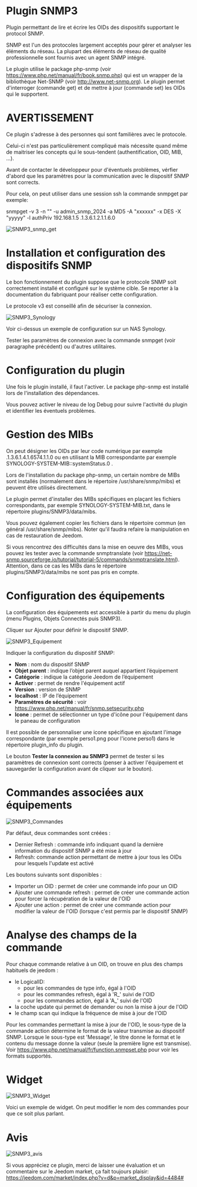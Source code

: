 # Plugin SNMP3

Plugin permettant de lire et écrire les OIDs des dispositifs supportant le protocol SNMP. 

SNMP est l'un des protocoles largement acceptés pour gérer et analyser les éléments du réseau. La plupart des éléments de réseau de qualité professionnelle sont fournis avec un agent SNMP intégré.

Le plugin utilise le package php-snmp (voir <https://www.php.net/manual/fr/book.snmp.php>) qui est un wrapper de la bibliothèque Net-SNMP (voir <http://www.net-snmp.org>). Le plugin permet d'interroger (commande get) et de mettre à jour (commande set) les OIDs qui le supportent.

# AVERTISSEMENT

Ce plugin s'adresse à des personnes qui sont familières avec le protocole. 

Celui-ci n'est pas particulièrement compliqué mais nécessite quand même de maitriser les concepts qui le sous-tendent (authentification, OID, MIB, ...).

Avant de contacter le développeur pour d'éventuels problèmes, vérfier d'abord que les paramètres pour la communication avec le dispositif SNMP sont corrects.

Pour cela, on peut utiliser dans une session ssh la commande snmpget par exemple:

 snmpget -v 3 -n "" -u admin_snmp_2024 -a MD5 -A "xxxxxx" -x DES -X "yyyyy" -l authPriv 192.168.1.5 .1.3.6.1.2.1.1.6.0

![SNMP3_snmp_get](../images/SNMP3_snmp_get.png)

# Installation et configuration des dispositifs SNMP

Le bon fonctionnement du plugin suppose que le protocole SNMP soit correctement installé et configuré sur le système cible. Se reporter à la documentation du fabriquant pour réaliser cette configuration.

Le protocole v3 est conseillé afin de sécuriser la connexion.

![SNMP3_Synology](../images/SNMP3_Synology.png)

Voir ci-dessus un exemple de configuration sur un NAS Synology. 

Tester les paramètres de connexion avec la commande snmpget (voir paragraphe précédent) ou d'autres utilitaires. 

# Configuration du plugin

Une fois le plugin installé, il faut l'activer. Le package php-snmp est installé lors de l'installation des dépendances.

Vous pouvez activer le niveau de log Debug pour suivre l'activité du plugin et identifier les éventuels problèmes.

# Gestion des MIBs

On peut désigner les OIDs par leur code numérique par exemple .1.3.6.1.4.1.6574.1.1.0 ou en utilisant la MIB correspondante par exemple SYNOLOGY-SYSTEM-MIB::systemStatus.0 .

Lors de l'installation du package php-snmp, un certain nombre de MIBs sont installés (normalement dans le répertoire /usr/share/snmp/mibs) et peuvent être utilisés directement.

Le plugin permet d'installer des MIBs spécifiques en plaçant les fichiers correspondants, par exemple SYNOLOGY-SYSTEM-MIB.txt, dans le répertoire plugins/SNMP3/data/mibs. 

Vous pouvez également copier les fichiers dans le répertoire commun (en général /usr/share/snmp/mibs). Noter qu'il faudra refaire la manipulation en cas de restauration de Jeedom.

Si vous rencontrez des difficultés dans la mise en oeuvre des MIBs, vous pouvez les tester avec la commande snmptranslate (voir <https://net-snmp.sourceforge.io/tutorial/tutorial-5/commands/snmptranslate.html>). Attention, dans ce cas les MIBs dans le répertoire plugins/SNMP3/data/mibs ne sont pas pris en compte. 

# Configuration des équipements

La configuration des équipements est accessible à partir du menu du plugin (menu Plugins, Objets Connectés puis SNMP3). 

Cliquer sur Ajouter pour définir le dispositif SNMP.

![SNMP3_Equipement](../images/SNMP3_Equipement.png)

Indiquer la configuration du dispositif SNMP:

-   **Nom** : nom du dispositif SNMP
-   **Objet parent** : indique l’objet parent auquel appartient l’équipement
-   **Catégorie** : indique la catégorie Jeedom de l’équipement
-   **Activer** : permet de rendre l'équipement actif
-   **Version** : version de SNMP
-   **localhost** : IP de l’équipement
-   **Paramètres de sécurité** : voir <https://www.php.net/manual/fr/snmp.setsecurity.php>
-   **Icone** : permet de sélectionner un type d'icône pour l'équipement dans le paneau de configuration

Il est possible de personnaliser une icone spécifique en ajoutant l'image correspondante (par exemple perso1.png pour l'icone perso1) dans le répertoire plugin_info du plugin.

Le bouton **Tester la connexion au SNMP3** permet de tester si les paramètres de connexion sont corrects (penser à activer l'équipement et sauvegarder la configuration avant de cliquer sur le bouton).

# Commandes associées aux équipements

![SNMP3_Commandes](../images/SNMP3_Commandes.png)

Par défaut, deux commandes sont créées :

- Dernier Refresh : commande info indiquant quand la dernière information du dispositif SNMP a été mise à jour
- Refresh: commande action permettant de mettre à jour tous les OIDs pour lesquels l'update est activé

Les boutons suivants sont disponibles :

- Importer un OID : permet de créer une commande info pour un OID
- Ajouter une commande refresh : permet de créer une commande action pour forcer la récupération de la valeur de l'OID
- Ajouter une action : permet de créer une commande action pour modifier la valeur de l'OID (lorsque c'est permis par le dispositif SNMP)

# Analyse des champs de la commande

Pour chaque commande relative à un OID, on trouve en plus des champs habituels de jeedom :

- le LogicalID: 
  - pour les commandes de type info, égal à l'OID
  - pour les commandes refresh, égal à 'R_' suivi de l'OID
  - pour les commandes action, égal à 'A_' suivi de l'OID
- la coche update qui permet de demander ou non la mise à jour de l'OID
- le champ scan qui indique la fréquence de mise à jour de l'OID

Pour les commandes permettant la mise à jour de l'OID, le sous-type de la commande action détermine le format de la valeur transmise au dispositif SNMP. Lorsque le sous-type est 'Message', le titre donne le format et le contenu du message donne la valeur (seule la première ligne est transmise). Voir <https://www.php.net/manual/fr/function.snmpset.php> pour voir les formats supportés.

# Widget

![SNMP3_Widget](../images/SNMP3_Widget.png)

Voici un exemple de widget. On peut modifier le nom des commandes pour que ce soit plus parlant. 

# Avis

![SNMP3_avis](../images/SNMP3_avis.png)

Si vous appréciez ce plugin, merci de laisser une évaluation et un commentaire sur le Jeedom market, ça fait toujours plaisir: <https://jeedom.com/market/index.php?v=d&p=market_display&id=4484#>
